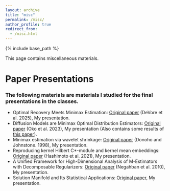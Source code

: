 ```yaml
---
layout: archive
title: "misc"
permalink: /misc/
author_profile: true
redirect_from:
  - /misc.html
---
```


{% include base_path %}

This page contains miscellaneous materials.

Paper Presentations
======
### The following materials are materials I studied for the final presentations in the classes.
* Optimal Recovery Meets Minimax Estimation: [Original paper](https://arxiv.org/abs/2502.17671) (DeVore et al. 2025), My presentation.
* Diffusion Models are Minimax Optimal Distribution Estimators: [Original paper](https://proceedings.mlr.press/v202/oko23a/oko23a.pdf) (Oko et al. 2023), My presentation (Also contains some results of [this paper](https://projecteuclid.org/journals/annals-of-statistics/volume-50/issue-3/Minimax-estimation-of-smooth-densities-in-Wasserstein-distance/10.1214/21-AOS2161.pdf)).
* Minimax estimation via wavelet shrinkage: [Original paper](https://projecteuclid.org/journals/annals-of-statistics/volume-26/issue-3/Minimax-estimation-via-wavelet-shrinkage/10.1214/aos/1024691081.full) (Donoho and Johnstone. 1998), My presentation.
* Reproducing kernel Hilbert C*-module and kernel mean embeddings: [Original paper](https://www.jmlr.org/papers/v22/20-1346.html) (Hashimoto et al. 2021), My presentation.
* A Unified Framework for High-Dimensional Analysis of M-Estimators with Decomposable Regularizers: [Original paper](https://arxiv.org/abs/1010.2731) (Negahban et al. 2010), My presentation.
* Solution Manifold and Its Statistical Applications: [Original paper](https://arxiv.org/abs/2002.05297), My presentation.
